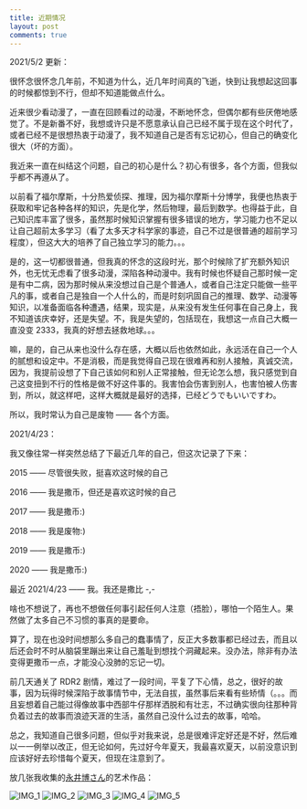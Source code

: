 ```yaml
---
title: 近期情况
layout: post
comments: true
---
```


2021/5/2 更新：

很怀念很怀念几年前，不知道为什么，近几年时间真的飞逝，快到让我想起这回事的时候都惊到不行，但却不知道能做点什么。

近来很少看动漫了，一直在回顾看过的动漫，不断地怀念，但偶尔都有些厌倦地感觉了。不是新番不好，我想或许只是不愿意承认自己已经不属于现在这个时代了，或者已经不是很想热衷于动漫了，我不知道自己是否有忘记初心，但自己的确变化很大（坏的方面）。

我近来一直在纠结这个问题，自己的初心是什么？初心有很多，各个方面，但我似乎都不再遵从了。

以前看了福尔摩斯，十分热爱侦探、推理，因为福尔摩斯十分博学，我便也热衷于获取和牢记各种各样的知识，先是化学，然后物理，最后到数学。也得益于此，自己知识库丰富了很多，虽然那时候知识掌握有很多错误的地方，学习能力也不足以让自己超前太多学习（看了太多天才科学家的事迹，自己不过是很普通的超前学习程度），但这大大的培养了自己独立学习的能力。。。

是的，这一切都很普通，但我真的怀念的这段时光，那个时候除了扩充额外知识外，也无忧无虑看了很多动漫，深陷各种动漫中。我有时候也怀疑自己那时候一定是有中二病，因为那时候从来没想过自己是个普通人，或者自己注定只能做一些平凡的事，或者自己是独自一个人什么的，而是时刻巩固自己的推理、数学、动漫等知识，以准备面临各种遭遇，结果，现实是，从来没有发生任何事在自己身上，我不知道该庆幸好，还是失望。不，我是失望的，包括现在，我想这一点自己大概一直没变 2333，我真的好想去拯救地球。。。

嘛，是的，自己从来也没什么存在感，大概以后也依然如此，永远活在自己一个人的腻想和设定中。不是消极，而是我觉得自己现在很难再和别人接触，真诚交流，因为，我提前设想了下自己该如何和别人正常接触，但无论怎么想，我只感觉到自己这变扭到不行的性格是做不好这件事的。我害怕会伤害到别人，也害怕被人伤害到，所以，就这样吧，这样大概就是最好的选择，已经どうでもいいですわ。

所以，我时常认为自己是废物 —— 各个方面。

2021/4/23：

我又像往常一样突然总结了下最近几年的自己，但这次记录了下来：

2015 —— 尽管很失败，挺喜欢这时候的自己

2016 —— 我是撒币，但还是喜欢这时候的自己

2017 —— 我是撒币:)

2018 —— 我是废物:)

2019 —— 我是撒币:)

2020 —— 我是撒币:)

最近 2021/4/23 —— 我。我还是撒比 -,-

啥也不想说了，再也不想做任何事引起任何人注意（捂脸），哪怕一个陌生人。果然做了太多自己不习惯的事真的是要命。

算了，现在也没时间想那么多自己的蠢事情了，反正大多数事都已经过去，而且以后还会时不时从脑袋里蹦出来让自己羞耻到想找个洞藏起来。没办法，除非有办法变得更撒币一点，才能没心没肺的忘记一切。

前几天通关了 RDR2 剧情，难过了一段时间，平复了下心情，总之，很好的故事，因为玩得时候深陷于故事情节中，无法自拔，虽然事后来看有些矫情（。。。而且妄想着自己能过得像故事中西部牛仔那样洒脱和有壮志，不过确实很向往那种背负着过去的故事而浪迹天涯的生活，虽然自己没什么过去的故事，哈哈。

总之，我知道自己很多问题，但似乎对我来说，总是很难评定好还是不好，然后难以一一例举以改正，但无论如何，先过好今年夏天，我最喜欢夏天，以前没意识到应该好好去珍惜每个夏天，但现在注意到了。

放几张我收集的[永井博さん](https://twitter.com/hiroshipj)的艺术作品：

![IMG_1](/img/IMG_20210316_014112.jpg)
![IMG_2](/img/IMG_20210316_014249.jpg)
![IMG_3](/img/IMG_20210316_014450.jpg)
![IMG_4](/img/IMG_20210409_004834.jpg)
![IMG_5](/img/IMG_20210409_004921.jpg)
